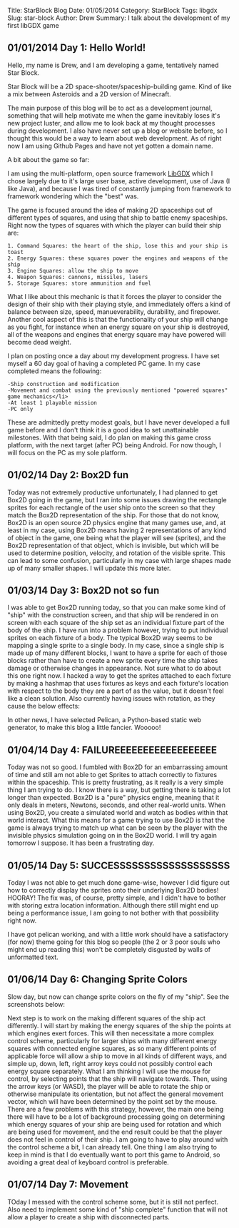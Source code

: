 Title: StarBlock Blog
Date: 01/05/2014
Category: StarBlock
Tags: libgdx 
Slug: star-block
Author: Drew
Summary: I talk about the development of my first libGDX game


01/01/2014 Day 1: Hello World!
------------------------------
Hello, my name is Drew, and I am developing a game, tentatively named Star Block.

Star Block will be a 2D space-shooter/spaceship-building game. Kind of like a mix between Asteroids and a 2D version of Minecraft. 

The main purpose of this blog will be to act as a development journal, something that will help motivate me when the game inevitably loses it's new project luster, and allow me to look back at my thought processes during development. I also have never set up a blog or website before, so I thought this would be a way to learn about web development. As of right now I am using Github Pages and have not yet gotten a domain name.

A bit about the game so far:

I am using the multi-platform, open source framework <a href="http://libgdx.badlogicgames.com/">LibGDX</a> which I chose largely due to it's large user base, active development, use of Java (I like Java), and because I was tired of constantly jumping from framework to framework wondering which the "best" was.

The game is focused around the idea of making 2D spaceships out of different types of squares, and using that ship to battle enemy spaceships. Right now the types of squares with which the player can build their ship are:

	1. Command Squares: the heart of the ship, lose this and your ship is toast
	2. Energy Squares: these squares power the engines and weapons of the ship
	3. Engine Squares: allow the ship to move
	4. Weapon Squares: cannons, missiles, lasers
	5. Storage Squares: store ammunition and fuel

What I like about this mechanic is that it forces the player to consider the design of their ship with their playing style, and immediately offers a kind of balance between size, speed, manueverability, durability, and firepower. Another cool aspect of this is that the functionality of your ship will change as you fight, for instance when an energy square on your ship is destroyed, all of the weapons and engines that energy square may have powered will become dead weight.

I plan on posting once a day about my development progress. I have set myself a 60 day goal of having a completed PC game. In my case completed means the following:

	-Ship construction and modification
	-Movement and combat using the previously mentioned "powered squares" game mechanics</li>
	-At least 1 playable mission
	-PC only

These are admittedly pretty modest goals, but I have never developed a full game before and I don't think it is a good idea to set unattainable milestones. With that being said, I do plan on making this game cross platform, with the next target (after PC) being Android. For now though, I will focus on the PC as my sole platform.


01/02/14 Day 2: Box2D fun
-------------------------
Today was not extremely productive unfortunately, I had planned to get Box2D going in the game, but I ran into some issues drawing the rectangle sprites for each rectangle of the user ship onto the screen so that they match the Box2D representation of the ship. For those that do not know, Box2D is an open source 2D physics engine that many games use, and, at least in my case, using Box2D means having 2 representations of any kind of object in the game, one being what the player will see (sprites), and the Box2D representation of that object, which is invisible, but which will be used to determine position, velocity, and rotation of the visible sprite. This can lead to some confusion, particularly in my case with large shapes made up of many smaller shapes. I will update this more later.

01/03/14 Day 3: Box2D not so fun
--------------------------------
I was able to get Box2D running today, so that you can make some kind of "ship" with the construction screen, and that ship will be rendered in on screen with each square of the ship set as an individual fixture part of the body of the ship. I have run into a problem however, trying to put individual sprites on each fixture of a body. The typical Box2D way seems to be mapping a single sprite to a single body. In my case, since a single ship is made up of many different blocks, I want to have a sprite for each of those blocks rather than have to create a new sprite every time the ship takes damage or otherwise changes in appearance. Not sure what to do about this one right now. I hacked a way to get the sprites attached to each fixture by making a hashmap that uses fixtures as keys and each fixture's location with respect to the body they are a part of as the value, but it doesn't feel like a clean solution. Also currently having issues with rotation, as they cause the below effects:


In other news, I have selected Pelican, a Python-based static web generator, to make this blog a little fancier. Wooooo!

01/04/14 Day 4: FAILUREEEEEEEEEEEEEEEEEE
----------------------------------------
Today was not so good. I fumbled with Box2D for an embarrassing amount of time and still am not able to get Sprites to attach correctly to fixtures within the spaceship. This is pretty frustrating, as it really is a very simple thing I am trying to do. I know there is a way, but getting there is taking a lot longer than expected. Box2D is a "pure" physics engine, meaning that it only deals in meters, Newtons, seconds, and other real-world units. When using Box2D, you create a simulated world and watch as bodies within that world interact. What this means for a game trying to use Box2D is that the game is always trying to match up what can be seen by the player with the invisible physics simulation going on in the Box2D world. I will try again tomorrow I suppose. It has been a frustrating day. 

01/05/14 Day 5: SUCCESSSSSSSSSSSSSSSSSSS
----------------------------------------
Today I was not able to get much done game-wise, however I did figure out how to correctly display the sprites onto their underlying Box2D bodies! HOORAY! The fix was, of course, pretty simple, and I didn't have to bother with storing extra location information. Although there still might end up being a performance issue, I am going to not bother with that possibility right now. 

I have got pelican working, and with a little work should have a satisfactory (for now) theme going for this blog so people (the 2 or 3 poor souls who might end up reading this) won't be completely disgusted by walls of unformatted text.

01/06/14 Day 6: Changing Sprite Colors
--------------------------------------
Slow day, but now can change sprite colors on the fly of my "ship". See the screenshots below:

Next step is to work on the making different squares of the ship act differently. I will start by making the energy squares of the ship the points at which engines exert forces. This will then necessitate a more complex control scheme, particularly for larger ships with many different energy squares with connected engine squares, as so many different points of applicable force will allow a ship to move in all kinds of different ways, and simple up, down, left, right arroy keys could not possibly control each energy square separately. What I am thinking I will use the mouse for control, by selecting points that the ship will navigate towards. Then, using the arrow keys (or WASD), the player will be able to rotate the ship or otherwise manipulate its orientation, but not affect the general movement vector, which will have been determined by the point set by the mouse. There are a few problems with this strategy, however, the main one being there will have to be a lot of background processing going on determining which energy squares of your ship are being used for rotation and which are being used for movement, and the end result could be that the player does not feel in control of their ship. I am going to have to play around with the control scheme a bit, I can already tell. One thing I am also trying to keep in mind is that I do eventually want to port this game to Android, so avoiding a great deal of keyboard control is preferable.

01/07/14 Day 7: Movement
---------------------------------------
TOday I messed with the control scheme some, but it is still not perfect. Also need to implement some kind of "ship complete" function that will not allow a player to create a ship with disconnected parts. 